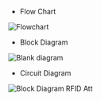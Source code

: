 * Flow  Chart

![Flowchart](https://user-images.githubusercontent.com/34639178/155115456-cedbda7a-b57d-49d0-bb24-e6daabc0c991.jpeg)

* Block Diagram

![Blank diagram](https://user-images.githubusercontent.com/34639178/155115462-e89b6378-766b-4a43-b715-e16c0e59b5cf.jpeg)

* Circuit Diagram

![Block Diagram RFID Att](https://user-images.githubusercontent.com/34639178/155113669-6afc12a4-0f5e-4529-bef4-7c76789e5807.jpg)


